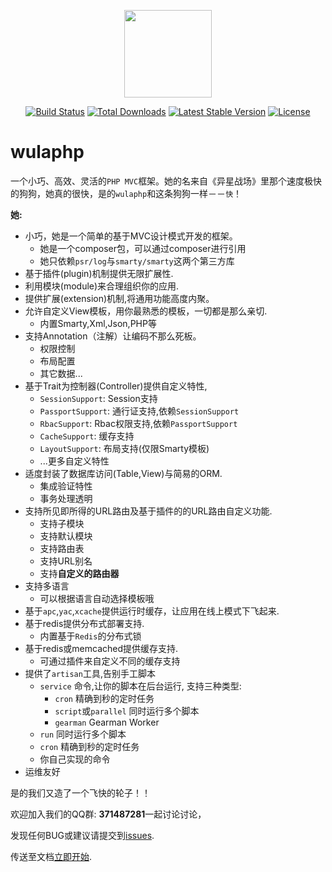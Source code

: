 <p align="center"><img src="https://d33wubrfki0l68.cloudfront.net/images/1d83c09b2f0cd8231a54f2a8a6eaee9754b802fb/logo.png" width="140" height="140"></p>
<p align="center">
<a href="https://travis-ci.org/wula/wulaphp"><img src="https://travis-ci.org/ninggf/wulaphp.svg?branch=v2.0" alt="Build Status"></a>
<a href="https://packagist.org/packages/wula/wulaphp"><img src="https://poser.pugx.org/wula/wulaphp/d/total.svg" alt="Total Downloads"></a>
<a href="https://packagist.org/packages/wula/wulaphp"><img src="https://poser.pugx.org/wula/wulaphp/v/stable.svg" alt="Latest Stable Version"></a>
<a href="https://packagist.org/packages/wula/wulaphp"><img src="https://poser.pugx.org/wula/wulaphp/license.svg" alt="License"></a>
</p>

# wulaphp

一个小巧、高效、灵活的`PHP MVC`框架。她的名来自《异星战场》里那个速度极快的狗狗，她真的很快，是的`wulaphp`和这条狗狗一样－－`快`！

**她:**
- 小巧，她是一个简单的基于MVC设计模式开发的框架。
    - 她是一个composer包，可以通过composer进行引用
    - 她只依赖`psr/log`与`smarty/smarty`这两个第三方库
- 基于插件(plugin)机制提供无限扩展性.
- 利用模块(module)来合理组织你的应用.
- 提供扩展(extension)机制,将通用功能高度内聚。
- 允许自定义View模板，用你最熟悉的模板，一切都是那么亲切.
    - 内置Smarty,Xml,Json,PHP等
- 支持Annotation（注解）让编码不那么死板。
    - 权限控制
    - 布局配置
    - 其它数据...
- 基于Trait为控制器(Controller)提供自定义特性,
    - `SessionSupport`: Session支持
    - `PassportSupport`: 通行证支持,依赖`SessionSupport`
    - `RbacSupport`: Rbac权限支持,依赖`PassportSupport`
    - `CacheSupport`: 缓存支持
    - `LayoutSupport`: 布局支持(仅限Smarty模板)
    - ...更多自定义特性
- 适度封装了数据库访问(Table,View)与简易的ORM.
    - 集成验证特性
    - 事务处理透明
- 支持所见即所得的URL路由及基于插件的的URL路由自定义功能.
    - 支持子模块
    - 支持默认模块
    - 支持路由表
    - 支持URL别名
    - 支持**自定义的路由器**
- 支持多语言
    - 可以根据语言自动选择模板哦
- 基于`apc`,`yac`,`xcache`提供运行时缓存，让应用在线上模式下飞起来.
- 基于redis提供分布式部署支持.
    - 内置基于`Redis`的分布式锁
- 基于redis或memcached提供缓存支持.
    - 可通过插件来自定义不同的缓存支持
- 提供了`artisan`工具,告别手工脚本
    - `service` 命令,让你的脚本在后台运行, 支持三种类型:
        * `cron` 精确到秒的定时任务
        * `script`或`parallel` 同时运行多个脚本
        * `gearman` Gearman Worker 
    - `run` 同时运行多个脚本
    - `cron` 精确到秒的定时任务
    - 你自己实现的命令
- 运维友好

是的我们又造了一个飞快的轮子！！

欢迎加入我们的QQ群: **371487281**一起讨论讨论，

发现任何BUG或建议请提交到[issues](https://github.com/ninggf/wulaphp/issues).


传送至文档[立即开始](https://github.com/ninggf/wulaphp/wiki).